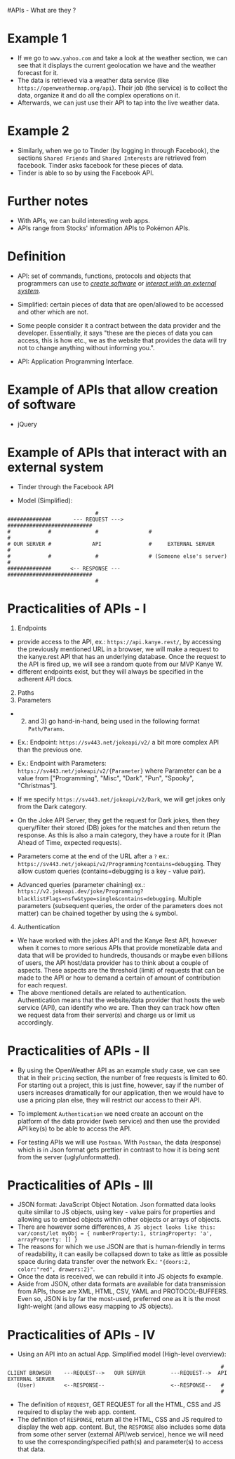 #APIs - What are they ?

# Example 1
- If we go to `www.yahoo.com` and take a look at the weather section, we can see that it displays the current geolocation we have and the weather forecast for it.
- The data is retrieved via a weather data service (like `https://openweathermap.org/api`). Their job (the service) is to collect the data, organize it and do all the 
complex operations on it.
- Afterwards, we can just use their API to tap into the live weather data.

# Example 2
- Similarly, when we go to Tinder (by logging in through Facebook), the sections `Shared Friends` and `Shared Interests` are retrieved from facebook. Tinder asks facebook for these pieces of data.
- Tinder is able to so by using the Facebook API.

# Further notes
- With APIs, we can build interesting web apps.
- APIs range from Stocks' information APIs to Pokémon APIs.

# Definition
- API: set of commands, functions, protocols and objects that programmers can use to
<em><u>create software</u></em> or <em><u>interact with an external system</u></em>.

- Simplified: certain pieces of data that are open/allowed to be accessed and other
  which are not.
  
- Some people consider it a contract between the data provider and the developer. Essentially, it says
"these are the pieces of data you can access, this is how etc., we as the website that provides the data will try not to change anything without informing you.".

- API: Application Programming Interface.

# Example of APIs that allow creation of software
- jQuery

# Example of APIs that interact with an external system
- Tinder through the Facebook API

- Model (Simplified):

``````````````````````````````````````````````````````````````````````````````````````````````````````
                            #            
##############       --- REQUEST --->        ###########################
#            #              #                #                         #
# OUR SERVER #             API               #     EXTERNAL SERVER     #  
#            #              #                # (Someone else's server) #
##############      <-- RESPONSE ---         ###########################                      
                            #
``````````````````````````````````````````````````````````````````````````````````````````````````````

# Practicalities of APIs - I
1) Endpoints 
- provide access to the API, ex.: `https://api.kanye.rest/`, by accessing the previously mentioned URL in a browser,
  we will make a request to the kanye.rest API that has an underlying database. Once the request to the API is fired up,
  we will see a random quote from our MVP Kanye W.
- different endpoints exist, but they will always be specified in the adherent API docs.

2) Paths
3) Parameters
- 2) and 3) go hand-in-hand, being used in the following format `Path/Params`.
-  Ex.: Endpoint: `https://sv443.net/jokeapi/v2/` a bit more complex API than the previous one.
-  Ex.: Endpoint with Parameters: `https://sv443.net/jokeapi/v2/{Parameter}` where Parameter can be a value from 
   ["Programming", "Misc", "Dark", "Pun", "Spooky", "Christmas"].

- If we specify `https://sv443.net/jokeapi/v2/Dark`, we will get jokes only from the Dark category.
- On the Joke API Server, they get the request for Dark jokes, then they query/filter their stored (DB) jokes for the
matches and then return the response. As this is also a main category, they have a route for it (Plan Ahead of Time, expected requests).
- Parameters come at the end of the URL after a `?` ex.: `https://sv443.net/jokeapi/v2/Programming?contains=debugging`. They allow custom
queries (contains=debugging is a key - value pair).
- Advanced queries (parameter chaining) ex.: `https://v2.jokeapi.dev/joke/Programming?blacklistFlags=nsfw&type=single&contains=debugging`.
Multiple parameters (subsequent queries, the order of the parameters does not matter) can be chained together by using the `&` symbol.
  
4) Authentication
- We have worked with the jokes API and the Kanye Rest API, however when it comes to more serious APIs that provide
monetizable data and data that will be provided to hundreds, thousands or maybe even billions of users, the API host/data provider 
has to think about a couple of aspects. These aspects are the threshold (limit) of requests that can be made to the API or how to demand
a certain of amount of contribution for each request.
-  The above mentioned details are related to authentication. Authentication means that the website/data provider that hosts the web service (API),
can identify who we are. Then they can track how often we request data from their server(s) and charge us or limit us accordingly.

# Practicalities of APIs - II
- By using the OpenWeather API as an example study case, we can see that in their `pricing` section, the number of free requests is limited to 60.
For starting out a project, this is just fine, however, say if the number of users increases dramatically for our application, then we would have to
use a pricing plan else, they will restrict our access to their API.
  
- To implement `Authentication` we need create an account on the platform of the data provider (web service) and then use the provided API key(s) to 
be able to access the API.
- For testing APIs we will use `Postman`. With `Postman`, the data (response) which is in Json format gets prettier in contrast to how it is being sent 
from the server (ugly/unformatted).

# Practicalities of APIs - III
- JSON format: JavaScript Object Notation. Json formatted data looks quite similar to JS objects, using key - value pairs for properties and allowing
us to embed objects within other objects or arrays of objects.
-  There are however some differences, `A JS object looks like this: var/const/let myObj = { numberProperty:1, stringProperty: 'a', arrayProperty: [] }`
-  The reasons for which we use JSON are that is human-friendly in terms of readability, it can easily be collapsed down to take as little as possible space during 
   data transfer over the network Ex.: `"{doors:2, color:"red", drawers:2}"`.
-  Once the data is received, we can rebuild it into JS objects fo example.
-  Aside from JSON, other data formats are available for data transmission from APIs, those are XML, HTML, CSV, YAML and PROTOCOL-BUFFERS. Even so, JSON is by far the
most-used, preferred one as it is the most light-weight (and allows easy mapping to JS objects).

# Practicalities of APIs - IV
- Using an API into an actual App.
Simplified model (High-level overview):
````````````````````````````````````````````````````````````````````````````````````````````
                                                                    #
CLIENT BROWSER    ---REQUEST-->   OUR SERVER        ---REQUEST-->  API       EXTERNAL SERVER
   (User)         <--RESPONSE--                     <--RESPONSE--   #
                                                                    #
````````````````````````````````````````````````````````````````````````````````````````````
- The definition of `REQUEST`, GET REQUEST for all the HTML, CSS and JS required to display the web app. content.
- The definition of `RESPONSE`, return all the HTML, CSS and JS required to display the web app. content. But, the `RESPONSE` also
includes some data from some other server (external API/web service), hence we will need to use the corresponding/specified path(s) and 
parameter(s) to access that data. 
